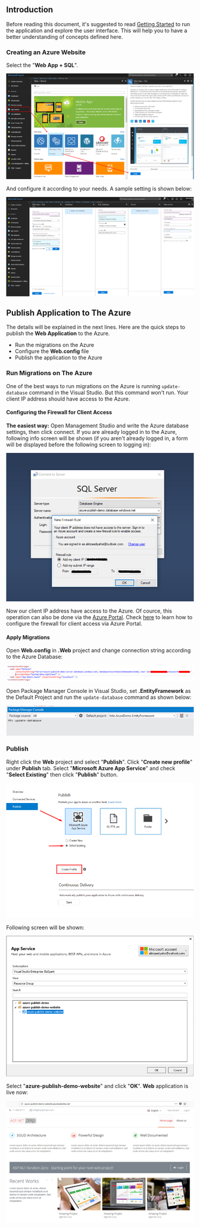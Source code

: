 
## Introduction

Before reading this document, it's suggested to read [Getting Started](https://aspnetzero.com/Documents/Getting-Started-Mvc-Angularjs) to run the application and explore the user interface. This will help you to have a better understanding of concepts defined here.

### Creating an Azure Website

Select the "**Web App + SQL**". 

<img src="images/azure-publish-angular-create-azure-host-website.png">

And configure it according to your needs. A sample setting is shown below:

<img src="images/azure-publish-mvc5-create-azure-website-configuration.png">

## Publish Application to The Azure

The details will be explained in the next lines. Here are the quick steps to publish the **Web Application** to the Azure.

- Run the migrations on the Azure
- Configure the **Web.config** file
- Publish the application to the Azure

### Run Migrations on The Azure

One of the best ways to run migrations on the Azure is running `update-database` command in the Visual Studio. 
But this command won't run. Your client IP address should have access to the Azure. 

#### Configuring the Firewall for Client Access 

**The easiest way:** Open Management Studio and write the Azure database settings, then click connect. 
If you are already logged in to the Azure, following info screen will be shown (if you aren't already logged in, a form will be displayed before the following screen to logging in):

<img src="images/azure-publish-angular-allow-ip-to-azure.png">

Now our client IP address have access to the Azure. Of cource, this operation can also be done via the [Azure Portal](https://portal.azure.com). Check [here](https://docs.microsoft.com/en-us/azure/sql-database/sql-database-firewall-configure) to learn how to configure the firewall for client access via Azure Portal.

#### Apply Migrations

Open **Web.config** in **.Web** project and change connection string according to the Azure Database:

<img src="images/azure-publish-mvc5-connectionstring.png">

Open Package Manager Console in Visual Studio, set **.EntityFramework** as the Default Project and run the `update-database` command as shown below:

<img src="images/azure-publish-mvc5-update-database.png">

### Publish

Right click the **Web** project and select "**Publish**". Click "**Create new profile**" under **Publish** tab. Select "**Microsoft Azure App Service**" and check "**Select Existing**" then click "**Publish**" button.

<img src="images/azure-publish-angular-new-publish-profile.png">

Following screen will be shown:

<img src="images/azure-publish-mvc5-select-azure-website.png">

Select "**azure-publish-demo-website**" and click "**OK**". **Web** application is live now:

<img src="images/azure-publish-mvc5-ui.png">
